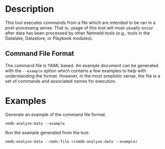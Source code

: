 Description
===========
This tool executes commands from a file which are intended to be ran in a
post-processing sense.  That is, usage of this tool will most usually occur
after data has been processed by other Netmeld tools (e.g., tools in the
Datalake, Datastore, or Playbook modules).

Command File Format
-------------------
The command file is YAML based.  An example document can be generated with
the `--example` option which contains a few examples to help with
understanding the format.  However, in the most simplistic sense, the
file is a set of commands and associated names for execution.

Examples
========
Generate an example of the command file format.
```
nmdb-analyze-data --example
```

Run the example generated from the tool.
```
nmdb-analyze-data --cmds-file <(nmdb-analyze-data --example)
```
